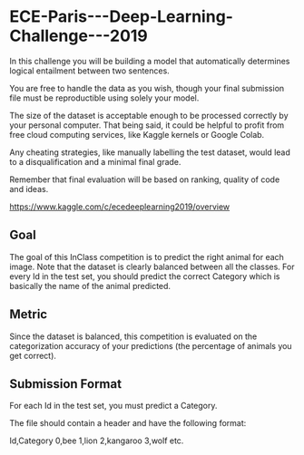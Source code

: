 # ECE-Paris---Deep-Learning-Challenge---2019

In this challenge you will be building a model that automatically determines logical entailment between two sentences.

You are free to handle the data as you wish, though your final submission file must be reproductible using solely your model.

The size of the dataset is acceptable enough to be processed correctly by your personal computer. That being said, it could be helpful to profit from free cloud computing services, like Kaggle kernels or Google Colab.

Any cheating strategies, like manually labelling the test dataset, would lead to a disqualification and a minimal final grade.

Remember that final evaluation will be based on ranking, quality of code and ideas.

https://www.kaggle.com/c/ecedeeplearning2019/overview


## Goal
The goal of this InClass competition is to predict the right animal for each image. Note that the dataset is clearly balanced between all the classes. For every Id in the test set, you should predict the correct Category which is basically the name of the animal predicted.

## Metric
Since the dataset is balanced, this competition is evaluated on the categorization accuracy of your predictions (the percentage of animals you get correct).

## Submission Format
For each Id in the test set, you must predict a Category.

The file should contain a header and have the following format:


Id,Category
0,bee
1,lion
2,kangaroo
3,wolf
etc.
